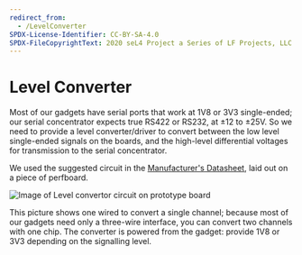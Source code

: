 ```yaml
---
redirect_from:
  - /LevelConverter
SPDX-License-Identifier: CC-BY-SA-4.0
SPDX-FileCopyrightText: 2020 seL4 Project a Series of LF Projects, LLC.
---
```


# Level Converter

Most of our gadgets have serial ports that work at 1V8 or 3V3
single-ended; our serial concentrator expects true RS422 or RS232, at
±12 to ±25V. So we need to provide a level converter/driver to convert
between the low level single-ended signals on the boards, and the
high-level differential voltages for transmission to the serial
concentrator.

We used the suggested circuit in the
[Manufacturer's Datasheet](http://datasheets.maximintegrated.com/en/ds/MAX218.pdf), laid out on a piece of perfboard.

<img src="levelconverter-small.jpg" alt="Image of Level convertor circuit on prototype board" aria-describedby="p1"/>

<p id="p1">This picture shows one wired to convert a single channel; because most
of our gadgets need only a three-wire interface, you can convert two
channels with one chip. The converter is powered from the gadget:
provide 1V8 or 3V3 depending on the signalling level.</p>
